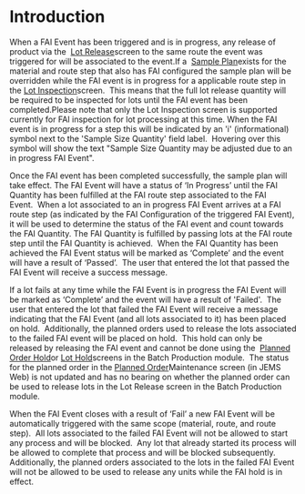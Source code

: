 # Introduction

When a FAI Event has been triggered and is in progress, any release of product via the 
[Lot Release](iFactory-JGP-MES/iFactory-JGP-MES-Home/iFactory-JGP-MS/CONTENT/Quality/First-Article-Inspection-(FAI)/FAI-Processing-(Lots).md)screen to the same route the event was triggered for will be associated to the event.If a 
[Sample Plan](iFactory-JGP-MES/iFactory-JGP-MES-Home/iFactory-JGP-MS/CONTENT/Quality/First-Article-Inspection-(FAI)/FAI-Processing-(Lots).md)exists for the material and route step that also has FAI configured the sample plan will be overridden while the FAI event is in progress for a applicable route step in the [Lot Inspection](iFactory-JGP-MES/iFactory-JGP-MES-Home/iFactory-JGP-MS/CONTENT/Quality/First-Article-Inspection-(FAI)/FAI-Processing-(Lots).md)screen.  This means that the full lot release quantity will be required to be inspected for lots until the FAI event has been completed.Please note that only the Lot Inspection screen is supported currently for FAI inspection for lot processing at this time.
When the FAI event is in progress for a step this will be indicated by an 'i' (informational) symbol next to the 'Sample Size Quantity' field label.  Hovering over this symbol will show the text "Sample Size Quantity may be adjusted due to an in progress FAI Event".


Once the FAI event has been completed successfully, the sample plan will take effect.
The FAI Event will have a status of ‘In Progress’ until the FAI Quantity has been fulfilled at the FAI route step associated to the FAI Event.  When a lot associated to an in progress FAI Event arrives at a FAI route step (as indicated by the FAI Configuration of the triggered FAI Event), it will be used to determine the status of the FAI event and count towards the FAI Quantity.
The FAI Quantity is fulfilled by passing lots at the FAI route step until the FAI Quantity is achieved.  When the FAI Quantity has been achieved the FAI Event status will be marked as ‘Complete’ and the event will have a result of ‘Passed’.  The user that entered the lot that passed the FAI Event will receive a success message. 


If a lot fails at any time while the FAI Event is in progress the FAI Event will be marked as ‘Complete’ and the event will have a result of 'Failed'.  The user that entered the lot that failed the FAI Event will receive a message indicating that the FAI Event (and all lots associated to it) has been placed on hold.  Additionally, the planned orders used to release the lots associated to the failed FAI event will be placed on hold.  This hold can only be released by releasing the FAI event and cannot be done using the 
[Planned Order Hold](iFactory-JGP-MES/iFactory-JGP-MES-Home/iFactory-JGP-MS/CONTENT/Quality/First-Article-Inspection-(FAI)/FAI-Processing-(Lots).md)or [Lot Hold](iFactory-JGP-MES/iFactory-JGP-MES-Home/iFactory-JGP-MS/CONTENT/Quality/First-Article-Inspection-(FAI)/FAI-Processing-(Lots).md)screens in the Batch Production module.  The status for the planned order in the [Planned Order](/iFactory-JGP-MES/iFactory-JGP-MES-Home/iFactory-JGP-MS/CONTENT/Data-Importer/Planned-Order-Data-Importer.md)Maintenance screen (in JEMS Web) is not updated and has no bearing on whether the planned order can be used to release lots in the Lot Release screen in the Batch Production module.

When the FAI Event closes with a result of ‘Fail’ a new FAI Event will be automatically triggered with the same scope (material, route, and route step).  All lots associated to the failed FAI Event will not be allowed to start any process and will be blocked.  Any lot that already started its process will be allowed to complete that process and will be blocked subsequently.
Additionally, the planned orders associated to the lots in the failed FAI Event will not be allowed to be used to release any units while the FAI hold is in effect.


